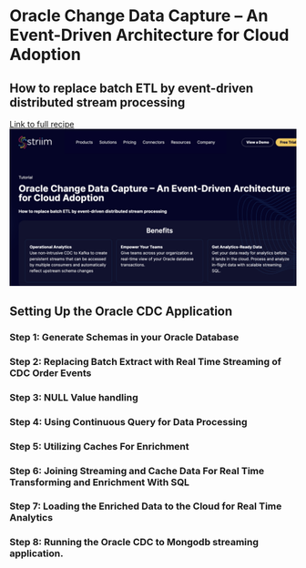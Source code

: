 # Oracle Change Data Capture – An Event-Driven Architecture for Cloud Adoption
## How to replace batch ETL by event-driven distributed stream processing
[Link to full recipe](https://www.striim.com/tutorial/https://www.striim.com/tutorial/oracle-change-data-capture-an-event-driven-architecture-for-cloud-adoption/)
![Striim, Retail](https://github.com/striim/recipes/blob/main/oracle-cloud-adaptation/Image.png)


## Setting Up the Oracle CDC Application </br>
### Step 1: Generate Schemas in your Oracle Database 
### Step 2: Replacing Batch Extract with Real Time Streaming of CDC Order Events
### Step 3: NULL Value handling
### Step 4: Using Continuous Query for Data Processing
### Step 5: Utilizing Caches For Enrichment
### Step 6: Joining Streaming and Cache Data For Real Time Transforming and Enrichment With SQL
### Step 7: Loading the Enriched Data to the Cloud for Real Time Analytics
### Step 8: Running the Oracle CDC to Mongodb streaming application.

